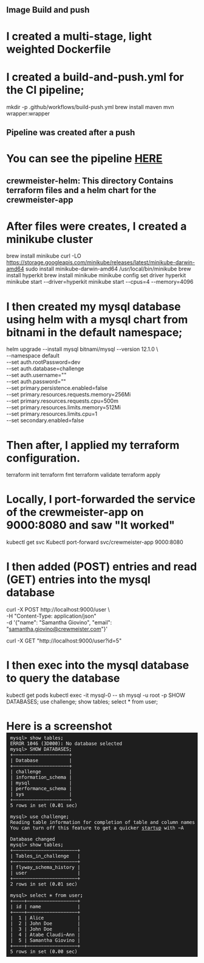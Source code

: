 ## Image Build and push

# I created a multi-stage, light weighted Dockerfile

# I created a build-and-push.yml for the CI pipeline;

mkdir -p .github/workflows/build-push.yml
brew install maven
mvn wrapper:wrapper

## Pipeline was created after a push

# You can see the pipeline [HERE](https://github.com/festuge/crewmeister-demo/actions/runs/12090707008/job/33718081003)

## crewmeister-helm: This directory Contains terraform files and a helm chart for the crewmeister-app
# After files were creates, I created a minikube cluster

brew install minikube
curl -LO https://storage.googleapis.com/minikube/releases/latest/minikube-darwin-amd64
sudo install minikube-darwin-amd64 /usr/local/bin/minikube
brew install hyperkit
brew install minikube
minikube config set driver hyperkit
minikube start --driver=hyperkit
minikube start --cpus=4 --memory=4096

# I then created my mysql database using helm with a mysql chart from bitnami in the default namespace;

helm upgrade --install mysql bitnami/mysql --version 12.1.0 \              
  --namespace default \
  --set auth.rootPassword=dev \
  --set auth.database=challenge \
  --set auth.username="" \
  --set auth.password="" \
  --set primary.persistence.enabled=false \
  --set primary.resources.requests.memory=256Mi \
  --set primary.resources.requests.cpu=500m \
  --set primary.resources.limits.memory=512Mi \
  --set primary.resources.limits.cpu=1 \
  --set secondary.enabled=false

# Then after, I applied my terraform configuration.

terraform init
terraform fmt
terraform validate
terraform apply

# Locally, I port-forwarded the service of the crewmeister-app on 9000:8080 and saw "It worked"

kubectl get svc
Kubectl port-forward svc/crewmeister-app 9000:8080

# I then added (POST) entries and read (GET) entries into the mysql database

curl -X POST http://localhost:9000/user \            
-H "Content-Type: application/json" \
-d '{"name": "Samantha Giovino", "email": "samantha.giovino@crewmeister.com"}'

curl -X GET "http://localhost:9000/user?id=5"

# I then exec into the mysql database to query the database 

kubectl get pods
kubectl exec -it mysql-0 -- sh
mysql -u root -p
SHOW DATABASES;
use challenge;
show tables;
select * from user;

# Here is a screenshot ![Local Image](crewmeister-helm/images/entries.png)